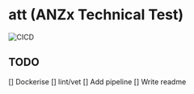 # att (ANZx Technical Test)
![CICD](https://github.com/eenzor/att/workflows/CICD/badge.svg)

## TODO
[] Dockerise
[] lint/vet
[] Add pipeline
[] Write readme
